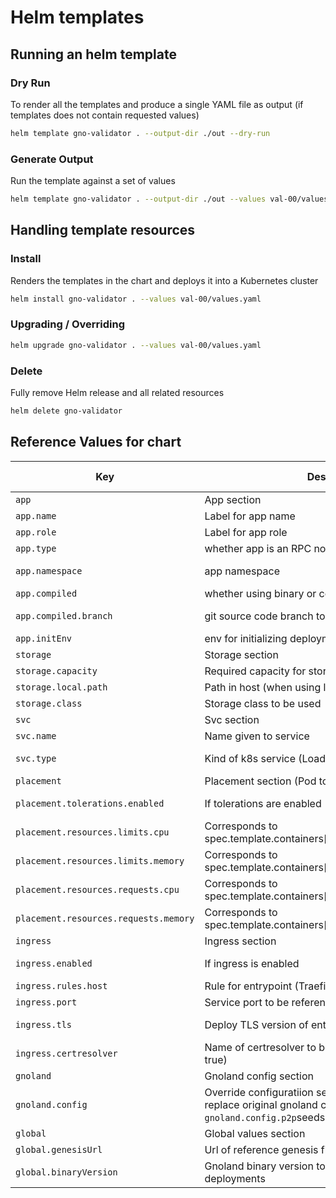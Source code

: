 # Helm templates

## Running an helm template

### Dry Run

To render all the templates and produce a single YAML file as output (if templates does not contain requested values)

```bash
helm template gno-validator . --output-dir ./out --dry-run
```

### Generate Output

Run the template against a set of values

```bash
helm template gno-validator . --output-dir ./out --values val-00/values.yaml
```

## Handling template resources

### Install

Renders the templates in the chart and deploys it into a Kubernetes cluster

```bash
helm install gno-validator . --values val-00/values.yaml
```

### Upgrading / Overriding

```bash
helm upgrade gno-validator . --values val-00/values.yaml
```

### Delete

Fully remove Helm release and all related resources

```bash
helm delete gno-validator
```

## Reference Values for chart

| Key | Description | Type (Default) |
|----|----|----|
| `app` | App section | |
| `app.name` | Label for app name | string |
| `app.role` | Label for app role | string |
| `app.type` | whether app is an RPC node or a validator | string |
| `app.namespace` | app namespace | string (gno) |
| `app.compiled` | whether using binary or compile from source code | |
| `app.compiled.branch` | git source code branch to compile from | string (master) |
| `app.initEnv` | env for initializing  deployment | string |
| `storage` | Storage section | |
| `storage.capacity`      | Required capacity for storage | string |
| `storage.local.path`      | Path in host (when using local storage) | string |
| `storage.class`     | Storage class to be used | string |
| `svc` | Svc section | |
| `svc.name` | Name given to service | string |
| `svc.type` | Kind of k8s service (LoadBalancer, ClusterIP) | string (ClusterIP) |
| `placement` | Placement section (Pod tolerations and resources) | |
| `placement.tolerations.enabled` | If tolerations are enabled | boolean (false) |
| `placement.resources.limits.cpu` | Corresponds to spec.template.containers[].resources.limits.cpu | string |
| `placement.resources.limits.memory` | Corresponds to spec.template.containers[].resources.limits.memory | string |
| `placement.resources.requests.cpu` | Corresponds to spec.template.containers[].resources.requests.cpu | string |
| `placement.resources.requests.memory` | Corresponds to spec.template.containers[].resources.requests.memory | string |
| `ingress` | Ingress section | |
| `ingress.enabled` | If ingress is enabled | boolean (false) |
| `ingress.rules.host`      | Rule for entrypoint (Traefik) | string |
| `ingress.port`      | Service port to be referenced by ingress | string |
| `ingress.tls`      | Deploy TLS version of entrypoint | boolean (false) |
| `ingress.certresolver`      | Name of certresolver to be used (only if ingress.tls is true) | string |
| `gnoland` | Gnoland config section | |
| `gnoland.config` | Override configuratiion section. Any inner key will replace original gnoland config. e.g. `gnoland.config.p2p`seeds`| string |
| `global` | Global values section | |
| `global.genesisUrl` | Url of reference genesis file | string |
| `global.binaryVersion` | Gnoland binary version to be used in all the deployments | string |

